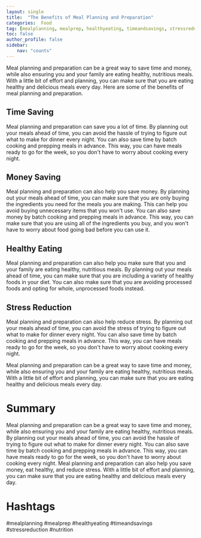 ```yaml
---
layout: single
title:  "The Benefits of Meal Planning and Preparation"
categories:  Food
tag: [mealplanning, mealprep, healthyeating, timeandsavings, stressreduction, nutrition, ]
toc: false
author_profile: false
sidebar:
    nav: "counts"
---
```

    
Meal planning and preparation can be a great way to save time and money, while also ensuring you and your family are eating healthy, nutritious meals. With a little bit of effort and planning, you can make sure that you are eating healthy and delicious meals every day. Here are some of the benefits of meal planning and preparation.

## **Time Saving**

Meal planning and preparation can save you a lot of time. By planning out your meals ahead of time, you can avoid the hassle of trying to figure out what to make for dinner every night. You can also save time by batch cooking and prepping meals in advance. This way, you can have meals ready to go for the week, so you don't have to worry about cooking every night.

## **Money Saving**

Meal planning and preparation can also help you save money. By planning out your meals ahead of time, you can make sure that you are only buying the ingredients you need for the meals you are making. This can help you avoid buying unnecessary items that you won't use. You can also save money by batch cooking and prepping meals in advance. This way, you can make sure that you are using all of the ingredients you buy, and you won't have to worry about food going bad before you can use it.

## **Healthy Eating**

Meal planning and preparation can also help you make sure that you and your family are eating healthy, nutritious meals. By planning out your meals ahead of time, you can make sure that you are including a variety of healthy foods in your diet. You can also make sure that you are avoiding processed foods and opting for whole, unprocessed foods instead.

## **Stress Reduction**

Meal planning and preparation can also help reduce stress. By planning out your meals ahead of time, you can avoid the stress of trying to figure out what to make for dinner every night. You can also save time by batch cooking and prepping meals in advance. This way, you can have meals ready to go for the week, so you don't have to worry about cooking every night.

Meal planning and preparation can be a great way to save time and money, while also ensuring you and your family are eating healthy, nutritious meals. With a little bit of effort and planning, you can make sure that you are eating healthy and delicious meals every day.

# Summary
Meal planning and preparation can be a great way to save time and money, while also ensuring you and your family are eating healthy, nutritious meals. By planning out your meals ahead of time, you can avoid the hassle of trying to figure out what to make for dinner every night. You can also save time by batch cooking and prepping meals in advance. This way, you can have meals ready to go for the week, so you don't have to worry about cooking every night. Meal planning and preparation can also help you save money, eat healthy, and reduce stress. With a little bit of effort and planning, you can make sure that you are eating healthy and delicious meals every day. 

# Hashtags
#mealplanning #mealprep #healthyeating #timeandsavings #stressreduction #nutrition
